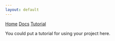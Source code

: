 ```yaml
---
layout: default
---
```


<script src='https://cdnjs.cloudflare.com/ajax/libs/mathjax/2.7.5/latest.js?config=TeX-MML-AM_CHTML' async></script>

<div class="topnav">
  <a href="../">Home</a>
  <a href="git_template/page2">Docs</a>
  <a class="active" href="#">Tutorial</a>
</div>

You could put a tutorial for using your project here.
